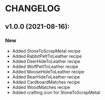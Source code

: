 # CHANGELOG

## v1.0.0 (2021-08-16):

### New
* Added StoneToScrapMetal recipe
* Added RabbitPeltToLeather recipe
* Added DeerHideToLeather recipe
* Added WolfPeltToLeather recipe
* Added MooseHideToLeather recipe
* Added BearHideToLeather recipe
* Added CardboardMatches recipe
* Added WoodMatches recipe
* Added crafting icon for StoneToScrapMetal
